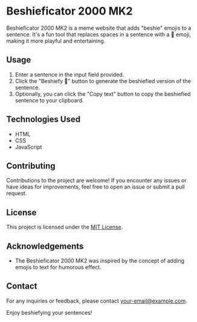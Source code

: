 # Beshieficator 2000 MK2

Beshieficator 2000 MK2 is a meme website that adds "beshie" emojis to a sentence. It's a fun tool that replaces spaces in a sentence with a 🤸 emoji, making it more playful and entertaining.

## Usage

1. Enter a sentence in the input field provided.
2. Click the "Beshiefy 💅" button to generate the beshiefied version of the sentence.
3. Optionally, you can click the "Copy text" button to copy the beshiefied sentence to your clipboard.

## Technologies Used

- HTML
- CSS
- JavaScript

## Contributing

Contributions to the project are welcome! If you encounter any issues or have ideas for improvements, feel free to open an issue or submit a pull request.

## License

This project is licensed under the [MIT License](LICENSE).

## Acknowledgements

- The Beshieficator 2000 MK2 was inspired by the concept of adding emojis to text for humorous effect.

## Contact

For any inquiries or feedback, please contact [your-email@example.com](mailto:your-email@example.com).

Enjoy beshiefying your sentences!
